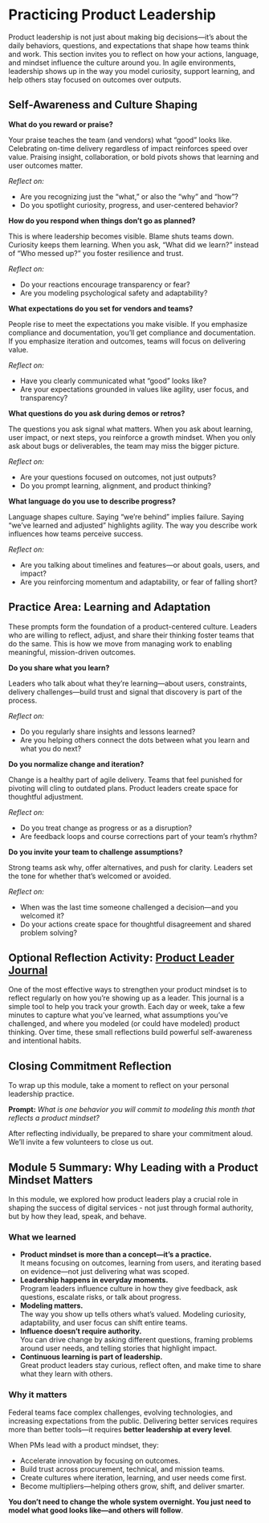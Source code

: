 # Practicing Product Leadership 

Product leadership is not just about making big decisions—it’s about the daily behaviors, questions, and expectations that shape how teams think and work. This section invites you to reflect on how your actions, language, and mindset influence the culture around you. In agile environments, leadership shows up in the way you model curiosity, support learning, and help others stay focused on outcomes over outputs.

## Self-Awareness and Culture Shaping

**What do you reward or praise?**

Your praise teaches the team (and vendors) what “good” looks like. Celebrating on-time delivery regardless of impact reinforces speed over value. Praising insight, collaboration, or bold pivots shows that learning and user outcomes matter.

*Reflect on:*

* Are you recognizing just the “what,” or also the “why” and “how”?  
* Do you spotlight curiosity, progress, and user-centered behavior?

**How do you respond when things don’t go as planned?**

This is where leadership becomes visible. Blame shuts teams down. Curiosity keeps them learning. When you ask, “What did we learn?” instead of “Who messed up?” you foster resilience and trust.

*Reflect on:*

* Do your reactions encourage transparency or fear?  
* Are you modeling psychological safety and adaptability?

**What expectations do you set for vendors and teams?**  

People rise to meet the expectations you make visible. If you emphasize compliance and documentation, you’ll get compliance and documentation. If you emphasize iteration and outcomes, teams will focus on delivering value.

*Reflect on:*

* Have you clearly communicated what “good” looks like?  
* Are your expectations grounded in values like agility, user focus, and transparency?

**What questions do you ask during demos or retros?**

The questions you ask signal what matters. When you ask about learning, user impact, or next steps, you reinforce a growth mindset. When you only ask about bugs or deliverables, the team may miss the bigger picture.

*Reflect on:*

* Are your questions focused on outcomes, not just outputs?  
* Do you prompt learning, alignment, and product thinking?

**What language do you use to describe progress?**  

Language shapes culture. Saying “we’re behind” implies failure. Saying “we’ve learned and adjusted” highlights agility. The way you describe work influences how teams perceive success.

*Reflect on:*

* Are you talking about timelines and features—or about goals, users, and impact?  
* Are you reinforcing momentum and adaptability, or fear of falling short?

## Practice Area: Learning and Adaptation

These prompts form the foundation of a product-centered culture. Leaders who are willing to reflect, adjust, and share their thinking foster teams that do the same. This is how we move from managing work to enabling meaningful, mission-driven outcomes.

**Do you share what you learn?**  

Leaders who talk about what they’re learning—about users, constraints, delivery challenges—build trust and signal that discovery is part of the process.

*Reflect on:*

* Do you regularly share insights and lessons learned?  
* Are you helping others connect the dots between what you learn and what you do next?

**Do you normalize change and iteration?**  

Change is a healthy part of agile delivery. Teams that feel punished for pivoting will cling to outdated plans. Product leaders create space for thoughtful adjustment.

*Reflect on:*

* Do you treat change as progress or as a disruption?  
* Are feedback loops and course corrections part of your team’s rhythm?

**Do you invite your team to challenge assumptions?**  

Strong teams ask why, offer alternatives, and push for clarity. Leaders set the tone for whether that’s welcomed or avoided.

*Reflect on:*

* When was the last time someone challenged a decision—and you welcomed it?  
* Do your actions create space for thoughtful disagreement and shared problem solving?

## Optional Reflection Activity: [Product Leader Journal](https://github.com/usds/ditap-curriculum-update/blob/main/3_Curriculum/3C_Ditap-Adaptation-Curriculum/3C.1_Ditap-Product-Thinking-Curriculum/Module%205/Class%20Activity%3A%20Product%20Leader%20Journal.md) 

One of the most effective ways to strengthen your product mindset is to reflect regularly on how you’re showing up as a leader. This journal is a simple tool to help you track your growth. Each day or week, take a few minutes to capture what you’ve learned, what assumptions you’ve challenged, and where you modeled (or could have modeled) product thinking. Over time, these small reflections build powerful self-awareness and intentional habits.

## Closing Commitment Reflection

To wrap up this module, take a moment to reflect on your personal leadership practice.

**Prompt:** *What is one behavior you will commit to modeling this month that reflects a product mindset?*

After reflecting individually, be prepared to share your commitment aloud. We’ll invite a few volunteers to close us out.

## Module 5 Summary: Why Leading with a Product Mindset Matters

In this module, we explored how product leaders play a crucial role in shaping the success of digital services \- not just through formal authority, but by how they lead, speak, and behave.

### What we learned

* **Product mindset is more than a concept—it’s a practice.**  
  It means focusing on outcomes, learning from users, and iterating based on evidence—not just delivering what was scoped.  
* **Leadership happens in everyday moments.**  
  Program leaders influence culture in how they give feedback, ask questions, escalate risks, or talk about progress.  
* **Modeling matters.**  
  The way you show up tells others what’s valued. Modeling curiosity, adaptability, and user focus can shift entire teams.  
* **Influence doesn’t require authority.**  
  You can drive change by asking different questions, framing problems around user needs, and telling stories that highlight impact.  
* **Continuous learning is part of leadership.**  
  Great product leaders stay curious, reflect often, and make time to share what they learn with others.

### Why it matters

Federal teams face complex challenges, evolving technologies, and increasing expectations from the public. Delivering better services requires more than better tools—it requires **better leadership at every level**.

When PMs lead with a product mindset, they:

* Accelerate innovation by focusing on outcomes.  
* Build trust across procurement, technical, and mission teams.  
* Create cultures where iteration, learning, and user needs come first.  
* Become multipliers—helping others grow, shift, and deliver smarter.

**You don’t need to change the whole system overnight. You just need to model what good looks like—and others will follow**.

